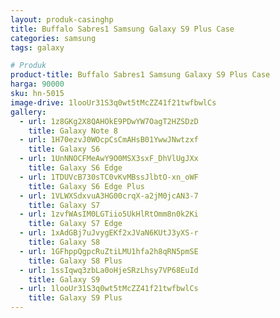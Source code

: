 ```yaml
---
layout: produk-casinghp
title: Buffalo Sabres1 Samsung Galaxy S9 Plus Case
categories: samsung
tags: galaxy

# Produk
product-title: Buffalo Sabres1 Samsung Galaxy S9 Plus Case
harga: 90000
sku: hn-5015
image-drive: 1looUr31S3q0wt5tMcZZ41f21twfbwlCs
gallery:
  - url: 1z8GKg2X8QAHOkE9PDwYW7OagT2HZSDzD
    title: Galaxy Note 8
  - url: 1H70ezvJ0WOcpCsCmAHsB01YwwJNwtzxf
    title: Galaxy S6
  - url: 1UnNNOCFMeAwY9O0MSX3sxF_DhVlUgJXx
    title: Galaxy S6 Edge
  - url: 1TDUVcB730sTC0vKvMBssJlbtO-xn_oWF
    title: Galaxy S6 Edge Plus
  - url: 1VLWXSdxvuA3HG00crqX-a2jM0jcAN3-7
    title: Galaxy S7
  - url: 1zvfWAsIM0LGTiio5UkHlRtOmm8n0k2Ki
    title: Galaxy S7 Edge
  - url: 1xAdGBj7uJvygEKf2xJVaN6KUtJ3yXS-r
    title: Galaxy S8
  - url: 1GFhppQgpcRuZtiLMU1hfa2h8qRN5pmSE
    title: Galaxy S8 Plus
  - url: 1ssIqwq3zbLa0oHjeSRzLhsy7VP68EuId
    title: Galaxy S9
  - url: 1looUr31S3q0wt5tMcZZ41f21twfbwlCs
    title: Galaxy S9 Plus
---
```

